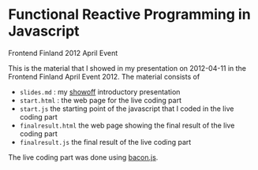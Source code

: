 Functional Reactive Programming in Javascript
==================================
Frontend Finland 2012 April Event

This is the material that I showed in my presentation on 2012-04-11 in
the Frontend Finland April Event 2012. The material consists of

- `slides.md` : my [showoff](https://github.com/schacon/showoff) introductory presentation
- `start.html` : the web page for the live coding part
- `start.js` the starting point of the javascript that I coded in the
  live coding part
- `finalresult.html` the web page showing the final result of the live
  coding part
- `finalresult.js` the final result of the live coding part 

The live coding part was done using [bacon.js](https://github.com/raimohanska/bacon.js).

